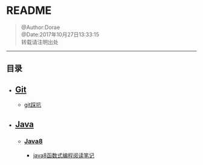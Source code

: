 # README
> @Author:Dorae  
> @Date:2017年10月27日13:33:15  
> 转载请注明出处

----

## 目录

+ ## [Git](./Git/)
	+ [git踩坑 ](./Git/Git踩坑记.md)
+ ## [Java](./Java/)
	+ ### [Java8](./Java/)
		+ [java8函数式编程阅读笔记](./Java/Java8/java8函数式编程阅读笔记.md)